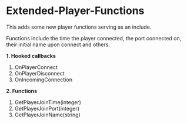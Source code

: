 # Extended-Player-Functions
This adds some new player functions serving as an include.

Functions include the time the player connected, the port connected on, their initial name upon connect and others.

<b>1. Hooked callbacks</b>
  1. OnPlayerConnect
  2. OnPlayerDisconnect
  3. OnIncomingConnection

<b>2. Functions</b>
  1. GetPlayerJoinTime(integer)
  2. GetPlayerJoinPort(integer)
  3. GetPlayerJoinName(string)
